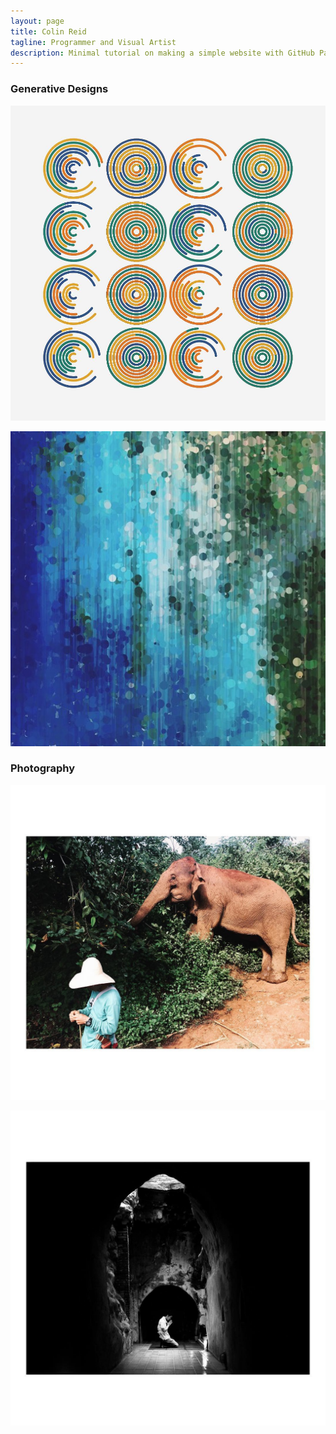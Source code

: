 ```yaml
---
layout: page
title: Colin Reid
tagline: Programmer and Visual Artist
description: Minimal tutorial on making a simple website with GitHub Pages
---
```

### Generative Designs
![alt-text-1](images/Generative_Art/2018-10-24_BpVw5x4gnyZ.jpg "title-1")

![alt-text-2](images/Generative_Art/2018-12-10_BrPFXr4j9K_.jpg "title-2")

### Photography

![alt-text-1](images/Photography/2017-11-22_Bb0ua85A7SI.jpg "title-1")

![alt-text-2](images/Photography/2017-11-24_Bb6BOhrgyPt.jpg "title-2")
